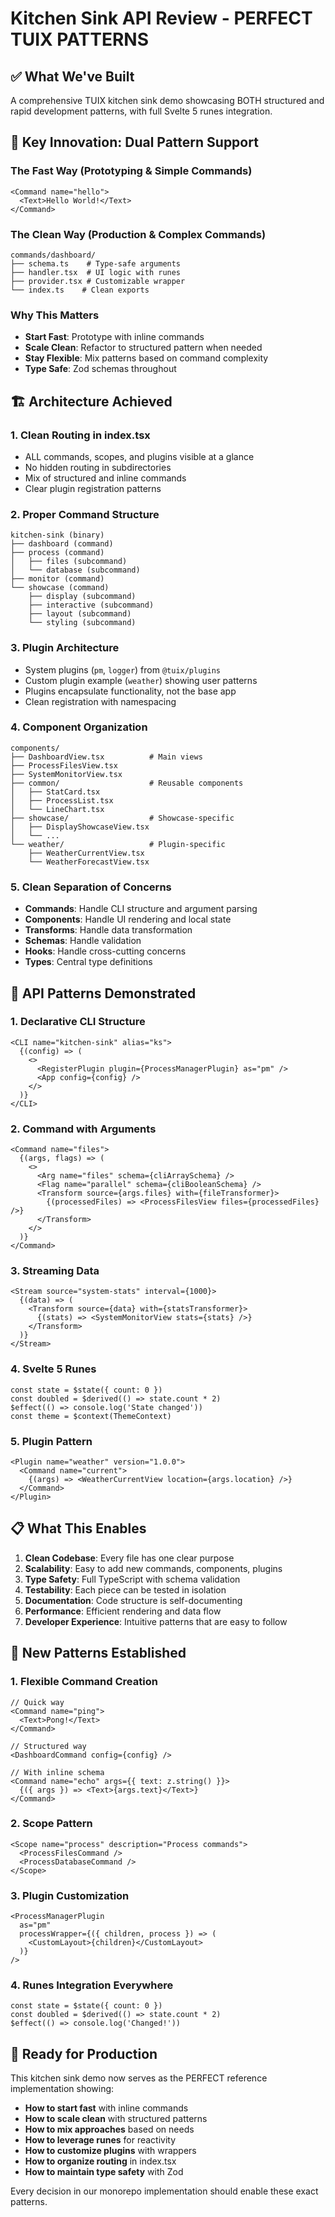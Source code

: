 # Kitchen Sink API Review - PERFECT TUIX PATTERNS

## **✅ What We've Built**

A comprehensive TUIX kitchen sink demo showcasing BOTH structured and rapid development patterns, with full Svelte 5 runes integration.

## **🎯 Key Innovation: Dual Pattern Support**

### **The Fast Way** (Prototyping & Simple Commands)
```tsx
<Command name="hello">
  <Text>Hello World!</Text>
</Command>
```

### **The Clean Way** (Production & Complex Commands)
```tsx
commands/dashboard/
├── schema.ts    # Type-safe arguments
├── handler.tsx  # UI logic with runes
├── provider.tsx # Customizable wrapper
└── index.ts    # Clean exports
```

### **Why This Matters**
- **Start Fast**: Prototype with inline commands
- **Scale Clean**: Refactor to structured pattern when needed
- **Stay Flexible**: Mix patterns based on command complexity
- **Type Safe**: Zod schemas throughout

## **🏗️ Architecture Achieved**

### **1. Clean Routing in index.tsx**
- ALL commands, scopes, and plugins visible at a glance
- No hidden routing in subdirectories
- Mix of structured and inline commands
- Clear plugin registration patterns

### **2. Proper Command Structure**
```
kitchen-sink (binary)
├── dashboard (command)
├── process (command)
│   ├── files (subcommand)
│   └── database (subcommand)
├── monitor (command)
└── showcase (command)
    ├── display (subcommand)
    ├── interactive (subcommand)
    ├── layout (subcommand)
    └── styling (subcommand)
```

### **3. Plugin Architecture**
- System plugins (`pm`, `logger`) from `@tuix/plugins`
- Custom plugin example (`weather`) showing user patterns
- Plugins encapsulate functionality, not the base app
- Clean registration with namespacing

### **4. Component Organization**
```
components/
├── DashboardView.tsx          # Main views
├── ProcessFilesView.tsx
├── SystemMonitorView.tsx
├── common/                    # Reusable components
│   ├── StatCard.tsx
│   ├── ProcessList.tsx
│   └── LineChart.tsx
├── showcase/                  # Showcase-specific
│   ├── DisplayShowcaseView.tsx
│   └── ...
└── weather/                   # Plugin-specific
    ├── WeatherCurrentView.tsx
    └── WeatherForecastView.tsx
```

### **5. Clean Separation of Concerns**
- **Commands**: Handle CLI structure and argument parsing
- **Components**: Handle UI rendering and local state
- **Transforms**: Handle data transformation
- **Schemas**: Handle validation
- **Hooks**: Handle cross-cutting concerns
- **Types**: Central type definitions

## **🎯 API Patterns Demonstrated**

### **1. Declarative CLI Structure**
```tsx
<CLI name="kitchen-sink" alias="ks">
  {(config) => (
    <>
      <RegisterPlugin plugin={ProcessManagerPlugin} as="pm" />
      <App config={config} />
    </>
  )}
</CLI>
```

### **2. Command with Arguments**
```tsx
<Command name="files">
  {(args, flags) => (
    <>
      <Arg name="files" schema={cliArraySchema} />
      <Flag name="parallel" schema={cliBooleanSchema} />
      <Transform source={args.files} with={fileTransformer}>
        {(processedFiles) => <ProcessFilesView files={processedFiles} />}
      </Transform>
    </>
  )}
</Command>
```

### **3. Streaming Data**
```tsx
<Stream source="system-stats" interval={1000}>
  {(data) => (
    <Transform source={data} with={statsTransformer}>
      {(stats) => <SystemMonitorView stats={stats} />}
    </Transform>
  )}
</Stream>
```

### **4. Svelte 5 Runes**
```tsx
const state = $state({ count: 0 })
const doubled = $derived(() => state.count * 2)
$effect(() => console.log('State changed'))
const theme = $context(ThemeContext)
```

### **5. Plugin Pattern**
```tsx
<Plugin name="weather" version="1.0.0">
  <Command name="current">
    {(args) => <WeatherCurrentView location={args.location} />}
  </Command>
</Plugin>
```

## **📋 What This Enables**

1. **Clean Codebase**: Every file has one clear purpose
2. **Scalability**: Easy to add new commands, components, plugins
3. **Type Safety**: Full TypeScript with schema validation
4. **Testability**: Each piece can be tested in isolation
5. **Documentation**: Code structure is self-documenting
6. **Performance**: Efficient rendering and data flow
7. **Developer Experience**: Intuitive patterns that are easy to follow

## **🚀 New Patterns Established**

### **1. Flexible Command Creation**
```tsx
// Quick way
<Command name="ping">
  <Text>Pong!</Text>
</Command>

// Structured way
<DashboardCommand config={config} />

// With inline schema
<Command name="echo" args={{ text: z.string() }}>
  {({ args }) => <Text>{args.text}</Text>}
</Command>
```

### **2. Scope Pattern**
```tsx
<Scope name="process" description="Process commands">
  <ProcessFilesCommand />
  <ProcessDatabaseCommand />
</Scope>
```

### **3. Plugin Customization**
```tsx
<ProcessManagerPlugin 
  as="pm"
  processWrapper={({ children, process }) => (
    <CustomLayout>{children}</CustomLayout>
  )}
/>
```

### **4. Runes Integration Everywhere**
```tsx
const state = $state({ count: 0 })
const doubled = $derived(() => state.count * 2)
$effect(() => console.log('Changed!'))
```

## **🎉 Ready for Production**

This kitchen sink demo now serves as the PERFECT reference implementation showing:
- **How to start fast** with inline commands
- **How to scale clean** with structured patterns
- **How to mix approaches** based on needs
- **How to leverage runes** for reactivity
- **How to customize plugins** with wrappers
- **How to organize routing** in index.tsx
- **How to maintain type safety** with Zod

Every decision in our monorepo implementation should enable these exact patterns.